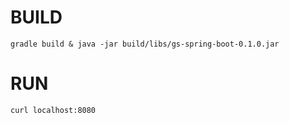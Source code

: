 # BUILD

```shell
gradle build & java -jar build/libs/gs-spring-boot-0.1.0.jar
```

# RUN

```
curl localhost:8080
```